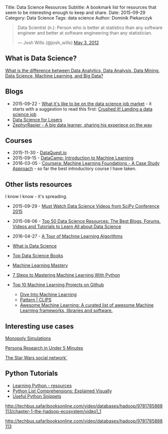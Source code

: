 Title: Data Science Resources
Subtitle: A bookmark list for resources that seem to be interesting enough to keep and share.
Date: 2015-09-29
Category: Data Science
Tags: data science
Author: Dominik Piekarczyk

<p>
<blockquote class="twitter-tweet" lang="en"><p lang="en" dir="ltr">Data Scientist (n.): Person who is better at statistics than any software engineer and better at software engineering than any statistician.</p>&mdash; Josh Wills (@josh_wills) <a href="https://twitter.com/josh_wills/status/198093512149958656">May 3, 2012</a></blockquote>
<script async src="//platform.twitter.com/widgets.js" charset="utf-8"></script>
</p>


## What is Data Science?


[What is the difference between Data Analytics, Data Analysis, Data Mining, Data Science, Machine Learning, and Big Data?](https://www.quora.com/What-is-the-difference-between-Data-Analytics-Data-Analysis-Data-Mining-Data-Science-Machine-Learning-and-Big-Data-1)

## Blogs
* 2015-09-22 - [What it's like to be on the data science job market](http://treycausey.com/data_science_interviews.html) - it starts with a suggestion to read this first: [Crushed it! Landing a data science job](http://www.erinshellman.com/crushed-it-landing-a-data-science-job/)
* [Data Science for Losers](http://blog.brakmic.com/data-science-for-losers/)
* [ZephyrRapier - A big data learner, sharing his experiece on the way](https://chongyaorobin.wordpress.com/)

## Courses

* 2015-11-30 - [DataQuest.io](https://www.dataquest.io/
)
* 2015-09-15 - [DataCamp: Introduction to Machine Learning](https://www.datacamp.com/courses/introduction-to-machine-learning-with-R)
* 2016-03-05 - [Coursera: Machine Learning Foundations - A Case Study Approach](https://www.coursera.org/learn/ml-foundations/) - so far the
best introductory course I have taken.

## Other lists resources
I know I know - it's spreading.

* 2015-09-29 - [Must Watch Data Science Videos from SciPy Conference 2015](http://www.analyticsvidhya.com/blog/2015/07/data-science-videos-scipy-2015/)
* 2015-08-06 - [Top 50 Data Science Resources: The Best Blogs, Forums, Videos and Tutorials to Learn All about Data Science](http://www.ngdata.com/top-data-science-resources/)
* 2016-04-27 - [A Tour of Machine Learning Algorithms](http://machinelearningmastery.com/a-tour-of-machine-learning-algorithms/)

* [What is Data Science](http://yanirseroussi.com/2014/10/23/what-is-data-science/)
* [Top Data Science Books](http://www.datascienceweekly.org/data-science-resources/data-science-books)
* [Machine Learning Mastery](http://machinelearningmastery.com/start-here)
* [7 Steps to Mastering Machine Learning With Python](http://www.kdnuggets.com/2015/11/seven-steps-machine-learning-python.html)

* [Top 10 Machine Learning Projects on Github](http://www.kdnuggets.com/2015/12/top-10-machine-learning-github.html)
  * [Dive Into Machine Learning](https://github.com/josephmisiti/awesome-machine-learning#python-nlp)
  * [Pattern | CLIPS](https://github.com/clips/pattern)
  * [Awesome Machine Learning: A curated list of awesome Machine Learning frameworks, libraries and software.](https://github.com/josephmisiti/awesome-machine-learning#python-nlp)

## Interesting use cases

[Monopoly Simulations](http://koaning.io/monopoly-simulations.html)

[Persona Research in Under 5 Minutes](https://moz.com/blog/persona-research-under-5-minutes)

[The Star Wars social network`](http://evelinag.com/blog/2015/12-15-star-wars-social-network/#.Vn2eopMrLcO)

## Python Tutorials

* [Learning Python - resources](http://thenextweb.com/dd/2015/11/26/11-great-resources-to-learn-and-work-in-python/)
* [Python List Comprehensions: Explained Visually](http://treyhunner.com/2015/12/python-list-comprehensions-now-in-color/)
* [Useful Python Snippets](http://fadymak.com/pages/useful_python_snippets.html)

http://techbus.safaribooksonline.com/video/databases/hadoop/9781785888113/chapter-1-the-hadoop-ecosystem/video1_1

http://techbus.safaribooksonline.com/video/databases/hadoop/9781785888113


